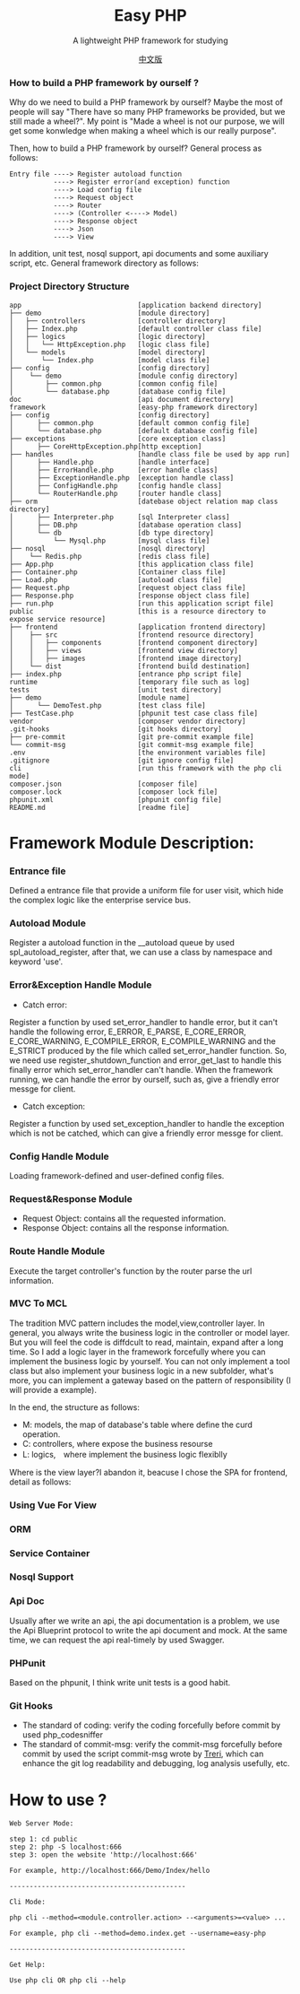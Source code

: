 <h1 align="center">Easy PHP</h1>

<p align="center"> A lightweight PHP framework for studying <p>

<p align="center"> <a href="./README-CN.md">中文版</a>　<p>

### How to build a PHP framework by ourself ?

Why do we need to build a PHP framework by ourself? Maybe the most of people will say "There have so many PHP frameworks be provided, but we still made a wheel?". My point is "Made a wheel is not our purpose, we will get some konwledge when making a wheel which is our really purpose".

Then, how to build a PHP framework by ourself? General process as follows:

```
Entry file ----> Register autoload function
           ----> Register error(and exception) function
           ----> Load config file
           ----> Request object
           ----> Router
           ----> (Controller <----> Model)
           ----> Response object
           ----> Json
           ----> View
```

In addition, unit test, nosql support, api documents and some auxiliary script, etc. General framework directory as follows:

###  Project Directory Structure

```
app                             [application backend directory]
├── demo                        [module directory]
│   ├── controllers             [controller directory]
│   ├── Index.php               [default controller class file]
│   ├── logics                  [logic directory]
│   │   └── HttpException.php   [logic class file]
│   └── models                  [model directory]
│       └── Index.php           [model class file]
├── config                      [config directory]
│    └── demo                   [module config directory]
│        ├── common.php         [common config file]
│        └── database.php       [database config file]
doc                             [api document directory]
framework                       [easy-php framework directory]
├── config                      [config directory]
│      ├── common.php           [default common config file]
│      └── database.php         [default database config file]
├── exceptions                  [core exception class]
│      ├── CoreHttpException.php[http exception]
├── handles                     [handle class file be used by app run]
│      ├── Handle.php           [handle interface]
│      ├── ErrorHandle.php      [error handle class]
│      ├── ExceptionHandle.php  [exception handle class]
│      ├── ConfigHandle.php     [config handle class]
│      └── RouterHandle.php     [router handle class]
├── orm                         [datebase object relation map class directory]
│      ├── Interpreter.php      [sql Interpreter class]
│      ├── DB.php               [database operation class]
│      └── db                   [db type directory]
│          └── Mysql.php        [mysql class file]
├── nosql                       [nosql directory]
│    └── Redis.php              [redis class file]
├── App.php                     [this application class file]
├── Container.php               [Container class file]
├── Load.php                    [autoload class file]
├── Request.php                 [request object class file]
├── Response.php                [response object class file]
├── run.php                     [run this application script file]
public                          [this is a resource directory to expose service resource]
├── frontend                    [application frontend directory]
│    ├── src                    [frontend resource directory]
│    │   ├── components         [frontend component directory]
│    │   ├── views              [frontend view directory]
│    │   ├── images             [frontend image directory]
│    └── dist                   [frontend build destination]
├── index.php                   [entrance php script file]
runtime                         [temporary file such as log]
tests                           [unit test directory]
├── demo                        [module name]
│      └── DemoTest.php         [test class file]
├── TestCase.php                [phpunit test case class file]
vendor                          [composer vendor directory]
.git-hooks                      [git hooks directory]
├── pre-commit                  [git pre-commit example file]
└── commit-msg                  [git commit-msg example file]
.env                            [the environment variables file]
.gitignore                      [git ignore config file]
cli                             [run this framework with the php cli mode]
composer.json                   [composer file]
composer.lock                   [composer lock file]
phpunit.xml                     [phpunit config file]
README.md                       [readme file]

```

# Framework Module Description:

###  Entrance file

Defined a entrance file that provide a uniform file for user visit, which hide the complex logic like the enterprise service bus.

###  Autoload Module

Register a autoload function in the __autoload queue by used spl_autoload_register, after that, we can use a class by namespace and keyword 'use'.

###  Error&Exception Handle Module

- Catch error:

Register a function by used set_error_handler to handle error, but it can't handle the following error, E_ERROR, E_PARSE, E_CORE_ERROR, E_CORE_WARNING, E_COMPILE_ERROR, E_COMPILE_WARNING and the E_STRICT produced by the file which called set_error_handler function. So, we need use register_shutdown_function and error_get_last to handle this finally error which set_error_handler can't handle. When the framework running, we can handle the error by ourself, such as, give a friendly error messge for client.

- Catch exception:

Register a function by used set_exception_handler to handle the exception which is not be catched, which can give a friendly error messge for client.

###  Config Handle Module

Loading framework-defined and user-defined config files.

###  Request&Response Module

- Request  Object: contains all the requested information.
- Response Object: contains all the response information.

###  Route Handle Module

Execute the target controller's function by the router parse the url information.

###  MVC To MCL

The tradition MVC pattern includes the model,view,controller layer. In general, you always write the business logic in the controller or model layer. But you will feel the code is diffdcult to read, maintain, expand after a long time. So I add a logic layer in the framework forcefully where you can implement the business logic by yourself. You can not only implement a tool class but also implement your business logic in a new subfolder, what's more, you can implement a gateway based on the pattern of responsibility (I will provide a example).

In the end, the structure as follows:

- M: models, the map of database's table where define the curd operation.
- C: controllers, where expose the business resourse
- L: logics,　where implement the business logic flexiblly

Where is the view layer?I abandon it, beacuse I chose the SPA for frontend, detail as follows:

###  Using Vue For View

###  ORM

###  Service Container

###  Nosql Support

###  Api Doc

Usually after we write an api, the api documentation is a problem, we use the Api Blueprint protocol to write the api document and mock. At the same time, we can request the api real-timely by used Swagger.

###  PHPunit

Based on the phpunit, I think write unit tests is a good habit.

###  Git Hooks

- The standard of coding:  verify the coding forcefully before commit by used php_codesniffer
- The standard of commit-msg: verify the commit-msg forcefully before commit by used the script commit-msg wrote by [Treri](https://github.com/Treri), which can enhance the git log readability and debugging, log analysis usefully, etc.

# How to use ?

```
Web Server Mode:

step 1: cd public
step 2: php -S localhost:666
step 3: open the website 'http://localhost:666'

For example, http://localhost:666/Demo/Index/hello

--------------------------------------------

Cli Mode:

php cli --method=<module.controller.action> --<arguments>=<value> ...

For example, php cli --method=demo.index.get --username=easy-php

--------------------------------------------

Get Help:

Use php cli OR php cli --help
```
